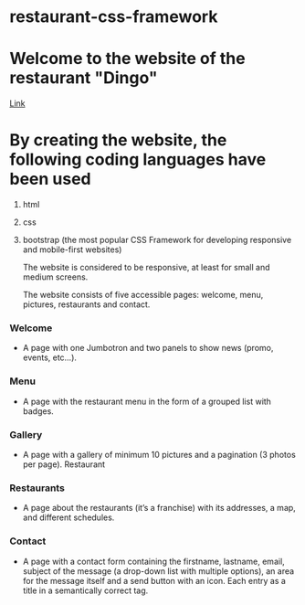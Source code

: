 
# restaurant-css-framework
# Welcome to the website of the restaurant "Dingo"

[Link](https://sagingalimamay.github.io/restaurant-css-framework/welcome.html)







 # By creating the website, the following coding languages have been used

 1. html
 2. css
 3. bootstrap (the most popular CSS Framework for developing responsive and mobile-first websites)


    The website is considered to be responsive, at least for small and medium screens. 


    The website consists of five accessible pages: welcome, menu, pictures, restaurants and contact.

### Welcome

- A page with one Jumbotron and two panels to show news (promo, events, etc…​).

### Menu

- A page with the restaurant menu in the form of a grouped list with badges.

### Gallery

- A page with a gallery of minimum 10 pictures and a pagination (3 photos per page).
Restaurant

### Restaurants

- A page about the restaurants (it’s a franchise) with its addresses, a map, and different schedules.


### Contact

- A page with a contact form containing the firstname, lastname, email, subject of the message (a drop-down list with multiple options), an area for the message itself and a send button with an icon. Each entry as a title in a semantically correct tag.





